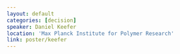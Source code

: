 ```yaml
---
layout: default
categories: [decision]
speaker: Daniel Keefer
location: 'Max Planck Institute for Polymer Research'
link: poster/keefer
---
```

